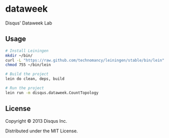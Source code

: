 # dataweek

Disqus' Dataweek Lab

## Usage

```bash
# Install Leiningen
mkdir ~/bin/
curl -L "https://raw.github.com/technomancy/leiningen/stable/bin/lein" > ~/bin/lein
chmod 755 ~/bin/lein

# Build the project
lein do clean, deps, build

# Run the project
lein run -m disqus.dataweek.CountTopology
```

## License

Copyright © 2013 Disqus Inc.

Distributed under the MIT License.
